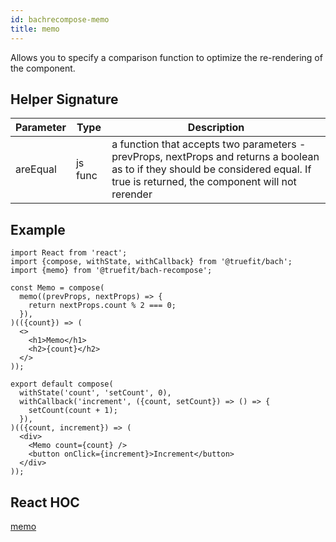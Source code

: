```yaml
---
id: bachrecompose-memo
title: memo
---
```


Allows you to specify a comparison function to optimize the re-rendering of the component. 

## Helper Signature

| Parameter | Type    | Description                                                                                                                                                                        |
| --------- | ------- | ---------------------------------------------------------------------------------------------------------------------------------------------------------------------------------- |
| areEqual  | js func | a function that accepts two parameters - prevProps, nextProps and returns a boolean as to if they should be considered equal. If true is returned, the component will not rerender |

## Example

```
import React from 'react';
import {compose, withState, withCallback} from '@truefit/bach';
import {memo} from '@truefit/bach-recompose';

const Memo = compose(
  memo((prevProps, nextProps) => {
    return nextProps.count % 2 === 0;
  }),
)(({count}) => (
  <>
    <h1>Memo</h1>
    <h2>{count}</h2>
  </>
));

export default compose(
  withState('count', 'setCount', 0),
  withCallback('increment', ({count, setCount}) => () => {
    setCount(count + 1);
  }),
)(({count, increment}) => (
  <div>
    <Memo count={count} />
    <button onClick={increment}>Increment</button>
  </div>
));
```

## React HOC

[memo](https://reactjs.org/docs/react-api.html#reactmemo)